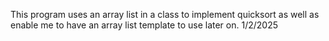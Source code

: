 This program uses an array list in a class to implement quicksort as well as enable
me to have an array list template to use later on.
1/2/2025
